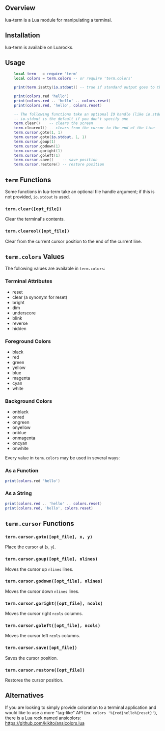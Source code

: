 Overview
--------

lua-term is a Lua module for manipulating a terminal.

Installation
------------

lua-term is available on Luarocks.

Usage
-----

```lua
    local term   = require 'term'
    local colors = term.colors -- or require 'term.colors'

    print(term.isatty(io.stdout)) -- true if standard output goes to the terminal

    print(colors.red 'hello')
    print(colors.red .. 'hello' .. colors.reset)
    print(colors.red, 'hello', colors.reset)

    -- The following functions take an optional IO handle (like io.stdout);
    -- io.stdout is the default if you don't specify one
    term.clear()    -- clears the screen
    term.cleareol() -- clears from the cursor to the end of the line
    term.cursor.goto(1, 1)
    term.cursor.goto(io.stdout, 1, 1)
    term.cursor.goup(1)
    term.cursor.godown(1)
    term.cursor.goright(1)
    term.cursor.goleft(1)
    term.cursor.save()    -- save position
    term.cursor.restore() -- restore position
```

`term` Functions
--------------

Some functions in lua-term take an optional file handle argument; if this is
not provided, `io.stdout` is used.

### `term.clear([opt_file])`

Clear the terminal's contents.

### `term.cleareol([opt_file])`

Clear from the current cursor position to the end of the current line.

`term.colors` Values
------------------

The following values are available in `term.colors`:

### Terminal Attributes

  * reset
  * clear (a synonym for reset)
  * bright
  * dim
  * underscore
  * blink
  * reverse
  * hidden

### Foreground Colors

  * black
  * red
  * green
  * yellow
  * blue
  * magenta
  * cyan
  * white

### Background Colors

  * onblack
  * onred
  * ongreen
  * onyellow
  * onblue
  * onmagenta
  * oncyan
  * onwhite

Every value in `term.colors` may be used in several ways:

### As a Function

```lua
print(colors.red 'hello')
```

### As a String

```lua
print(colors.red .. 'hello' .. colors.reset)
print(colors.red, 'hello', colors.reset)
```

`term.cursor` Functions
---------------------

### `term.cursor.goto([opt_file], x, y)`

Place the cursor at (`x`, `y`).

### `term.cursor.goup([opt_file], nlines)`

Moves the cursor up `nlines` lines.

### `term.cursor.godown([opt_file], nlines)`

Moves the cursor down `nlines` lines.

### `term.cursor.goright([opt_file], ncols)`

Moves the cursor right `ncols` columns.

### `term.cursor.goleft([opt_file], ncols)`

Moves the cursor left `ncols` columns.

### `term.cursor.save([opt_file])`

Saves the cursor position.

### `term.cursor.restore([opt_file])`

Restores the cursor position.

Alternatives
------------

If you are looking to simply provide coloration to a terminal application and would
like to use a more "tag-like" API (ex. `colors '%{red}hello%{reset}'`), there is a Lua rock
named ansicolors: https://github.com/kikito/ansicolors.lua
